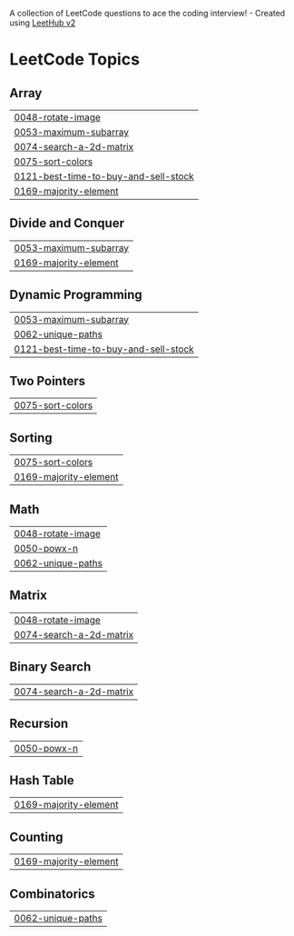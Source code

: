 A collection of LeetCode questions to ace the coding interview! - Created using [LeetHub v2](https://github.com/arunbhardwaj/LeetHub-2.0)
<!---LeetCode Topics Start-->
# LeetCode Topics
## Array
|  |
| ------- |
| [0048-rotate-image](https://github.com/wittyicon29/DSA-Java-/tree/master/0048-rotate-image) |
| [0053-maximum-subarray](https://github.com/wittyicon29/DSA-Java-/tree/master/0053-maximum-subarray) |
| [0074-search-a-2d-matrix](https://github.com/wittyicon29/DSA-Java-/tree/master/0074-search-a-2d-matrix) |
| [0075-sort-colors](https://github.com/wittyicon29/DSA-Java-/tree/master/0075-sort-colors) |
| [0121-best-time-to-buy-and-sell-stock](https://github.com/wittyicon29/DSA-Java-/tree/master/0121-best-time-to-buy-and-sell-stock) |
| [0169-majority-element](https://github.com/wittyicon29/DSA-Java-/tree/master/0169-majority-element) |
## Divide and Conquer
|  |
| ------- |
| [0053-maximum-subarray](https://github.com/wittyicon29/DSA-Java-/tree/master/0053-maximum-subarray) |
| [0169-majority-element](https://github.com/wittyicon29/DSA-Java-/tree/master/0169-majority-element) |
## Dynamic Programming
|  |
| ------- |
| [0053-maximum-subarray](https://github.com/wittyicon29/DSA-Java-/tree/master/0053-maximum-subarray) |
| [0062-unique-paths](https://github.com/wittyicon29/DSA-Java-/tree/master/0062-unique-paths) |
| [0121-best-time-to-buy-and-sell-stock](https://github.com/wittyicon29/DSA-Java-/tree/master/0121-best-time-to-buy-and-sell-stock) |
## Two Pointers
|  |
| ------- |
| [0075-sort-colors](https://github.com/wittyicon29/DSA-Java-/tree/master/0075-sort-colors) |
## Sorting
|  |
| ------- |
| [0075-sort-colors](https://github.com/wittyicon29/DSA-Java-/tree/master/0075-sort-colors) |
| [0169-majority-element](https://github.com/wittyicon29/DSA-Java-/tree/master/0169-majority-element) |
## Math
|  |
| ------- |
| [0048-rotate-image](https://github.com/wittyicon29/DSA-Java-/tree/master/0048-rotate-image) |
| [0050-powx-n](https://github.com/wittyicon29/DSA-Java-/tree/master/0050-powx-n) |
| [0062-unique-paths](https://github.com/wittyicon29/DSA-Java-/tree/master/0062-unique-paths) |
## Matrix
|  |
| ------- |
| [0048-rotate-image](https://github.com/wittyicon29/DSA-Java-/tree/master/0048-rotate-image) |
| [0074-search-a-2d-matrix](https://github.com/wittyicon29/DSA-Java-/tree/master/0074-search-a-2d-matrix) |
## Binary Search
|  |
| ------- |
| [0074-search-a-2d-matrix](https://github.com/wittyicon29/DSA-Java-/tree/master/0074-search-a-2d-matrix) |
## Recursion
|  |
| ------- |
| [0050-powx-n](https://github.com/wittyicon29/DSA-Java-/tree/master/0050-powx-n) |
## Hash Table
|  |
| ------- |
| [0169-majority-element](https://github.com/wittyicon29/DSA-Java-/tree/master/0169-majority-element) |
## Counting
|  |
| ------- |
| [0169-majority-element](https://github.com/wittyicon29/DSA-Java-/tree/master/0169-majority-element) |
## Combinatorics
|  |
| ------- |
| [0062-unique-paths](https://github.com/wittyicon29/DSA-Java-/tree/master/0062-unique-paths) |
<!---LeetCode Topics End-->